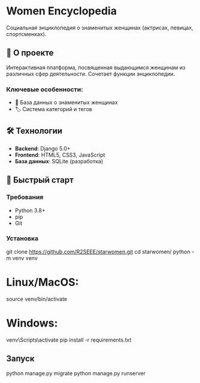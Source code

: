 # Women Encyclopedia


Социальная энциклопедия о знаменитых женщинах (актрисах, певицах, спортсменках).

## 📌 О проекте

Интерактивная платформа, посвященная выдающимся женщинам из различных сфер деятельности. Сочетает функции энциклопедии.

### Ключевые особенности:
- 📖 База данных о знаменитых женщинах
- 🏷️ Система категорий и тегов


## 🛠️ Технологии
- **Backend**: Django 5.0+
- **Frontend**: HTML5, CSS3, JavaScript
- **База данных**: SQLite (разработка)

## 🚀 Быстрый старт

### Требования
- Python 3.8+
- pip
- Git

### Установка

git clone https://github.com/R2SEEE/starwomen.git
cd starwomen/
python -m venv venv
# Linux/MacOS:
source venv/bin/activate
# Windows:
venv\Scripts\activate
pip install -r requirements.txt

## Запуск
python manage.py migrate
python manage.py runserver
